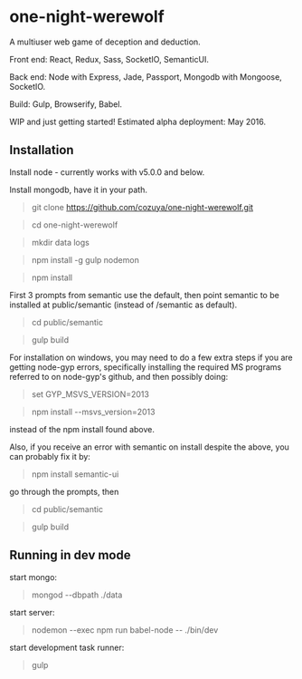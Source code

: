 one-night-werewolf
======================

A multiuser web game of deception and deduction.

Front end: React, Redux, Sass, SocketIO, SemanticUI.

Back end: Node with Express, Jade, Passport, Mongodb with Mongoose, SocketIO.

Build: Gulp, Browserify, Babel.

WIP and just getting started!  Estimated alpha deployment: May 2016.

## Installation ##

Install node - currently works with v5.0.0 and below.

Install mongodb, have it in your path.

> git clone https://github.com/cozuya/one-night-werewolf.git

> cd one-night-werewolf

> mkdir data logs

> npm install -g gulp nodemon

> npm install

First 3 prompts from semantic use the default, then point semantic to be installed at public/semantic (instead of /semantic as default).

> cd public/semantic

> gulp build

For installation on windows, you may need to do a few extra steps if you are getting node-gyp errors, specifically installing the required MS programs referred to on node-gyp's github, and then possibly doing:

> set GYP_MSVS_VERSION=2013

> npm install --msvs_version=2013

instead of the npm install found above.

Also, if you receive an error with semantic on install despite the above, you can probably fix it by:

> npm install semantic-ui

go through the prompts, then

> cd public/semantic

> gulp build

## Running in dev mode ##

start mongo:

> mongod --dbpath ./data

start server:

> nodemon --exec npm run babel-node -- ./bin/dev

start development task runner:

> gulp